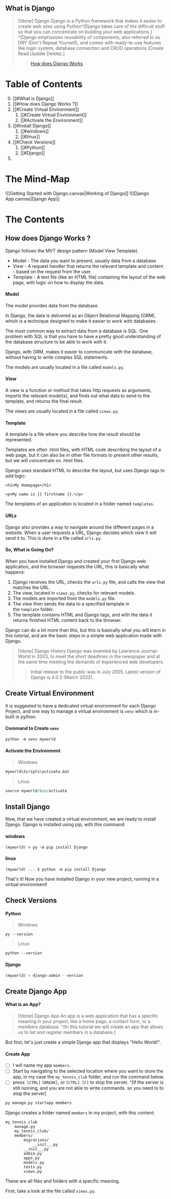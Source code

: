 ## What is Django



> [!done] Django
> Django is a Python framework that makes it easier to create web sites using Python^[Django takes care of the difficult stuff so that you can concentrate on building your web applications.] ^[Django emphasizes reusability of components, also referred to as DRY (Don't Repeat Yourself), and comes with ready-to-use features like login system, database connection and CRUD operations (Create Read Update Delete).]
> > [How does Django Works](https://www.w3schools.com/django/django_intro.php)


# Table of Contents

0. [[#What is Django]]
1. [[#How does Django Works ?]]
2. [[#Create Virtual Environment]]
	1. [[#Create Virtual Environment]]
	2. [[#Activate the Environment]]
3. [[#Install Django]]
	1. [[#windows]]
	2. [[#linux]]
4. [[#Check Versions]]
	1. [[#Python]]
	2. [[#Django]]
5. 

# The Mind-Map
![[Getting Started with Django.canvas|Working of Django]]
![[Django App.canvas|Django App]]
# The Contents

## How does Django Works ?

Django follows the MVT design pattern (Model View Template).

- Model - The data you want to present, usually data from a database.
- View - A request handler that returns the relevant template and content - based on the request from the user.
- Template - A text file (like an HTML file) containing the layout of the web page, with logic on how to display the data.

#### Model

The model provides data from the database.

In Django, the data is delivered as an Object Relational Mapping (ORM), which is a technique designed to make it easier to work with databases.

The most common way to extract data from a database is SQL. One problem with SQL is that you have to have a pretty good understanding of the database structure to be able to work with it.

Django, with ORM, makes it easier to communicate with the database, without having to write complex SQL statements.

The models are usually located in a file called `models.py`.

#### View

A view is a function or method that takes http requests as arguments, imports the relevant model(s), and finds out what data to send to the template, and returns the final result.

The views are usually located in a file called `views.py`.
#### Template

A template is a file where you describe how the result should be represented.

Templates are often .html files, with HTML code describing the layout of a web page, but it can also be in other file formats to present other results, but we will concentrate on .html files.

Django uses standard HTML to describe the layout, but uses Django tags to add logic:

```django
<h1>My Homepage</h1>

<p>My name is {{ firstname }}.</p>
```

The templates of an application is located in a folder named `templates`.
#### URLs

Django also provides a way to navigate around the different pages in a website.
When a user requests a URL, Django decides which _view_ it will send it to.
This is done in a file called `urls.py`.
#### So, What is Going On?


When you have installed Django and created your first Django web application, and the browser requests the URL, this is basically what happens:

1. Django receives the URL, checks the `urls.py` file, and calls the view that matches the URL.
2. The view, located in `views.py`, checks for relevant models.
3. The models are imported from the `models.py` file.
4. The view then sends the data to a specified template in the `template` folder.
5. The template contains HTML and Django tags, and with the data it returns finished HTML content back to the browser.

Django can do a lot more than this, but this is basically what you will learn in this tutorial, and are the basic steps in a simple web application made with Django.

> [!done]  Django History
> Django was invented by Lawrence Journal-World in 2003, to meet the short deadlines in the newspaper and at the same time meeting the demands of experienced web developers.
> > Initial release to the public was in July 2005.
> > Latest version of Django is 4.0.3 (March 2022).
## Create Virtual Environment

It is suggested to have a dedicated virtual environment for each Django Project, and one way to manage a virtual environment is `venv` which is in-built in python.
#### Command to Create `venv`

```python
python -m venv myworld
```

#### Activate the Environment

> Windows

```python
myworld\Scripts\activate.bat
```

> Linux

```python
source myworld/bin/activate
```

## Install Django
Now, that we have created a virtual environment, we are ready to install Django.
Django is installed using pip, with this command:


#### windows
```
(myworld) > py -m pip install Django
```

#### linux
```
(myworld) ... $ python -m pip install Django
```

That's it! Now you have installed Django in your new project, running in a virtual environment!

## Check Versions

#### Python

> Windows

```
py --version
```

> Linux

```
python --version
```
#### Django

```python
(myworld) > django-admin --version
```
## Create Django App

#### What is an App?

> [!done] Django App
> An app is a web application that has a specific meaning in your project, like a home page, a contact form, or a members database. ^[In this tutorial we will create an app that allows us to list and register members in a database.]

But first, let's just create a simple Django app that displays "Hello World!".


#### Create App

- [ ] I will name my app `members`.
- [ ] Start by navigating to the selected location where you want to store the app, in my case the `my_tennis_club` folder, and run the command below.
- [ ] press` [CTRL]` `[BREAK]`, or `[CTRL] [C]` to stop the server. ^[If the server is still running, and you are not able to write commands. so you need to to stop the server]

```python
py manage.py startapp members
```
Django creates a folder named `members` in my project, with this content:
```
my_tennis_club  
    manage.py  
    my_tennis_club/  
    members/  
        migrations/  
            __init__.py  
        __init__.py  
        admin.py  
        apps.py  
        models.py  
        tests.py  
        views.py
```

These are all files and folders with a specific meaning. 

First, take a look at the file called `views.py`.